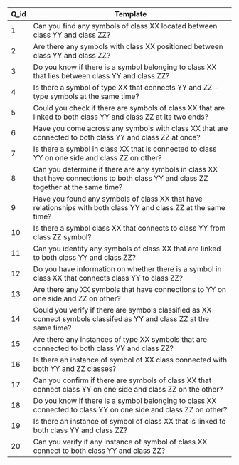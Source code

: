 | Q_id | Template                                                                                                           |
|------|--------------------------------------------------------------------------------------------------------------------|
| 1    | Can you find any symbols of class XX located between class YY and class ZZ?                                       |
| 2    | Are there any symbols with class XX positioned between class YY and class ZZ?                                     |
| 3    | Do you know if there is a symbol belonging to class XX that lies between class YY and class ZZ?                   |
| 4    | Is there a symbol of type XX that connects YY and ZZ -type symbols at the same time?                              |
| 5    | Could you check if there are symbols of class XX that are linked to both class YY and class ZZ at its two ends?   |
| 6    | Have you come across any symbols with class XX that are connected to both class YY and class ZZ at once?          |
| 7    | Is there a symbol in class XX that is connected to class YY on one side and class ZZ on other?                    |
| 8    | Can you determine if there are any symbols in class XX that have connections to both class YY and class ZZ together at the same time? |
| 9    | Have you found any symbols of class XX that have relationships with both class YY and class ZZ at the same time?  |
| 10   | Is there a symbol class XX that connects to class YY from class ZZ symbol?                                        |
| 11   | Can you identify any symbols of class XX that are linked to both class YY and class ZZ?                           |
| 12   | Do you have information on whether there is a symbol in class XX that connects class YY to class ZZ?              |
| 13   | Are there any XX symbols that have connections to YY on one side and ZZ on other?                                 |
| 14   | Could you verify if there are symbols classified as XX connect symbols classifed as YY and class ZZ at the same time? |
| 15   | Are there any instances of type XX symbols that are connected to both class YY and class ZZ?                      |
| 16   | Is there an instance of symbol of XX class connected with both YY and ZZ classes?                                 |
| 17   | Can you confirm if there are symbols of class XX that connect class YY on one side and class ZZ on the other?     |
| 18   | Do you know if there is a symbol belonging to class XX connected to class YY on one side and class ZZ on other?   |
| 19   | Is there an instance of symbol of class XX that is linked to both class YY and class ZZ?                          |
| 20   | Can you verify if any instance of symbol of class XX connect to both class YY and class ZZ?                       |
